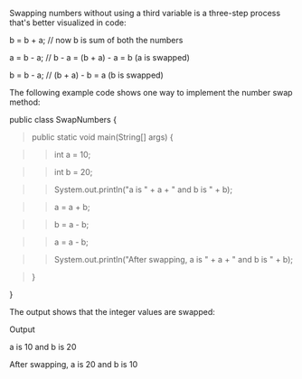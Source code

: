 Swapping numbers without using a third variable is a three-step process
that's better visualized in code:

b = b + a; // now b is sum of both the numbers

a = b - a; // b - a = (b + a) - a = b (a is swapped)

b = b - a; // (b + a) - b = a (b is swapped)

The following example code shows one way to implement the number swap
method:

public class SwapNumbers {

> public static void main(String\[\] args) {

> > int a = 10;

> > int b = 20;

> > System.out.println(\"a is \" + a + \" and b is \" + b);

> > a = a + b;

> > b = a - b;

> > a = a - b;

> > System.out.println(\"After swapping, a is \" + a + \" and b is \" +
> > b);

> }

}

The output shows that the integer values are swapped:

Output

a is 10 and b is 20

After swapping, a is 20 and b is 10